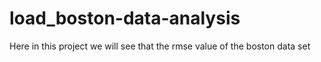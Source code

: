 # load_boston-data-analysis
Here in this project we will see that the rmse value of the boston data set
